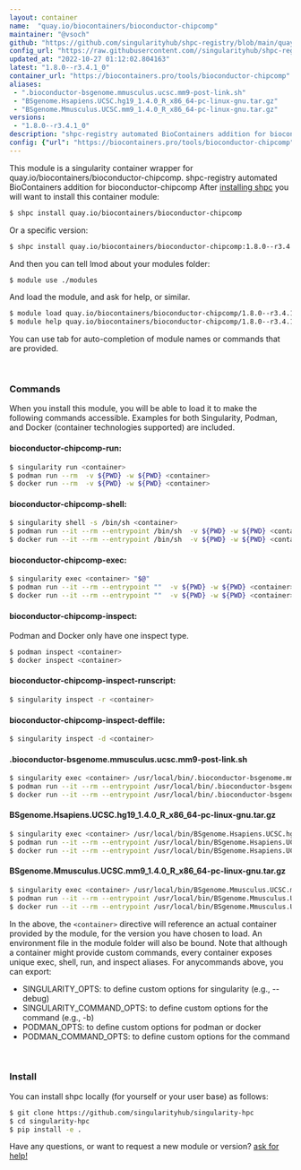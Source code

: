 ```yaml
---
layout: container
name:  "quay.io/biocontainers/bioconductor-chipcomp"
maintainer: "@vsoch"
github: "https://github.com/singularityhub/shpc-registry/blob/main/quay.io/biocontainers/bioconductor-chipcomp/container.yaml"
config_url: "https://raw.githubusercontent.com//singularityhub/shpc-registry/main/quay.io/biocontainers/bioconductor-chipcomp/container.yaml"
updated_at: "2022-10-27 01:12:02.804163"
latest: "1.8.0--r3.4.1_0"
container_url: "https://biocontainers.pro/tools/bioconductor-chipcomp"
aliases:
 - ".bioconductor-bsgenome.mmusculus.ucsc.mm9-post-link.sh"
 - "BSgenome.Hsapiens.UCSC.hg19_1.4.0_R_x86_64-pc-linux-gnu.tar.gz"
 - "BSgenome.Mmusculus.UCSC.mm9_1.4.0_R_x86_64-pc-linux-gnu.tar.gz"
versions:
 - "1.8.0--r3.4.1_0"
description: "shpc-registry automated BioContainers addition for bioconductor-chipcomp"
config: {"url": "https://biocontainers.pro/tools/bioconductor-chipcomp", "maintainer": "@vsoch", "description": "shpc-registry automated BioContainers addition for bioconductor-chipcomp", "latest": {"1.8.0--r3.4.1_0": "sha256:0b04e3775e9354d1d1d6c39c9ec6d62a9cf8c3a6d1b03d041f834d560876cd7c"}, "tags": {"1.8.0--r3.4.1_0": "sha256:0b04e3775e9354d1d1d6c39c9ec6d62a9cf8c3a6d1b03d041f834d560876cd7c"}, "docker": "quay.io/biocontainers/bioconductor-chipcomp", "aliases": {".bioconductor-bsgenome.mmusculus.ucsc.mm9-post-link.sh": "/usr/local/bin/.bioconductor-bsgenome.mmusculus.ucsc.mm9-post-link.sh", "BSgenome.Hsapiens.UCSC.hg19_1.4.0_R_x86_64-pc-linux-gnu.tar.gz": "/usr/local/bin/BSgenome.Hsapiens.UCSC.hg19_1.4.0_R_x86_64-pc-linux-gnu.tar.gz", "BSgenome.Mmusculus.UCSC.mm9_1.4.0_R_x86_64-pc-linux-gnu.tar.gz": "/usr/local/bin/BSgenome.Mmusculus.UCSC.mm9_1.4.0_R_x86_64-pc-linux-gnu.tar.gz"}}
---
```


This module is a singularity container wrapper for quay.io/biocontainers/bioconductor-chipcomp.
shpc-registry automated BioContainers addition for bioconductor-chipcomp
After [installing shpc](#install) you will want to install this container module:


```bash
$ shpc install quay.io/biocontainers/bioconductor-chipcomp
```

Or a specific version:

```bash
$ shpc install quay.io/biocontainers/bioconductor-chipcomp:1.8.0--r3.4.1_0
```

And then you can tell lmod about your modules folder:

```bash
$ module use ./modules
```

And load the module, and ask for help, or similar.

```bash
$ module load quay.io/biocontainers/bioconductor-chipcomp/1.8.0--r3.4.1_0
$ module help quay.io/biocontainers/bioconductor-chipcomp/1.8.0--r3.4.1_0
```

You can use tab for auto-completion of module names or commands that are provided.

<br>

### Commands

When you install this module, you will be able to load it to make the following commands accessible.
Examples for both Singularity, Podman, and Docker (container technologies supported) are included.

#### bioconductor-chipcomp-run:

```bash
$ singularity run <container>
$ podman run --rm  -v ${PWD} -w ${PWD} <container>
$ docker run --rm  -v ${PWD} -w ${PWD} <container>
```

#### bioconductor-chipcomp-shell:

```bash
$ singularity shell -s /bin/sh <container>
$ podman run --it --rm --entrypoint /bin/sh  -v ${PWD} -w ${PWD} <container>
$ docker run --it --rm --entrypoint /bin/sh  -v ${PWD} -w ${PWD} <container>
```

#### bioconductor-chipcomp-exec:

```bash
$ singularity exec <container> "$@"
$ podman run --it --rm --entrypoint ""  -v ${PWD} -w ${PWD} <container> "$@"
$ docker run --it --rm --entrypoint ""  -v ${PWD} -w ${PWD} <container> "$@"
```

#### bioconductor-chipcomp-inspect:

Podman and Docker only have one inspect type.

```bash
$ podman inspect <container>
$ docker inspect <container>
```

#### bioconductor-chipcomp-inspect-runscript:

```bash
$ singularity inspect -r <container>
```

#### bioconductor-chipcomp-inspect-deffile:

```bash
$ singularity inspect -d <container>
```


#### .bioconductor-bsgenome.mmusculus.ucsc.mm9-post-link.sh

```bash
$ singularity exec <container> /usr/local/bin/.bioconductor-bsgenome.mmusculus.ucsc.mm9-post-link.sh
$ podman run --it --rm --entrypoint /usr/local/bin/.bioconductor-bsgenome.mmusculus.ucsc.mm9-post-link.sh   -v ${PWD} -w ${PWD} <container> -c " $@"
$ docker run --it --rm --entrypoint /usr/local/bin/.bioconductor-bsgenome.mmusculus.ucsc.mm9-post-link.sh   -v ${PWD} -w ${PWD} <container> -c " $@"
```


#### BSgenome.Hsapiens.UCSC.hg19_1.4.0_R_x86_64-pc-linux-gnu.tar.gz

```bash
$ singularity exec <container> /usr/local/bin/BSgenome.Hsapiens.UCSC.hg19_1.4.0_R_x86_64-pc-linux-gnu.tar.gz
$ podman run --it --rm --entrypoint /usr/local/bin/BSgenome.Hsapiens.UCSC.hg19_1.4.0_R_x86_64-pc-linux-gnu.tar.gz   -v ${PWD} -w ${PWD} <container> -c " $@"
$ docker run --it --rm --entrypoint /usr/local/bin/BSgenome.Hsapiens.UCSC.hg19_1.4.0_R_x86_64-pc-linux-gnu.tar.gz   -v ${PWD} -w ${PWD} <container> -c " $@"
```


#### BSgenome.Mmusculus.UCSC.mm9_1.4.0_R_x86_64-pc-linux-gnu.tar.gz

```bash
$ singularity exec <container> /usr/local/bin/BSgenome.Mmusculus.UCSC.mm9_1.4.0_R_x86_64-pc-linux-gnu.tar.gz
$ podman run --it --rm --entrypoint /usr/local/bin/BSgenome.Mmusculus.UCSC.mm9_1.4.0_R_x86_64-pc-linux-gnu.tar.gz   -v ${PWD} -w ${PWD} <container> -c " $@"
$ docker run --it --rm --entrypoint /usr/local/bin/BSgenome.Mmusculus.UCSC.mm9_1.4.0_R_x86_64-pc-linux-gnu.tar.gz   -v ${PWD} -w ${PWD} <container> -c " $@"
```



In the above, the `<container>` directive will reference an actual container provided
by the module, for the version you have chosen to load. An environment file in the
module folder will also be bound. Note that although a container
might provide custom commands, every container exposes unique exec, shell, run, and
inspect aliases. For anycommands above, you can export:

 - SINGULARITY_OPTS: to define custom options for singularity (e.g., --debug)
 - SINGULARITY_COMMAND_OPTS: to define custom options for the command (e.g., -b)
 - PODMAN_OPTS: to define custom options for podman or docker
 - PODMAN_COMMAND_OPTS: to define custom options for the command

<br>

### Install

You can install shpc locally (for yourself or your user base) as follows:

```bash
$ git clone https://github.com/singularityhub/singularity-hpc
$ cd singularity-hpc
$ pip install -e .
```

Have any questions, or want to request a new module or version? [ask for help!](https://github.com/singularityhub/singularity-hpc/issues)